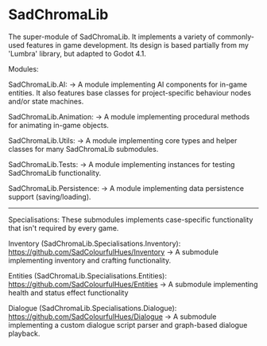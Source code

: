 # SadChromaLib
The super-module of SadChromaLib. It implements a variety of commonly-used features in game development. Its design is based partially from my 'Lumbra' library, but adapted to Godot 4.1.

Modules:

SadChromaLib.AI:
  -> A module implementing AI components for in-game entities. It also features base classes for project-specific behaviour nodes and/or state machines.

SadChromaLib.Animation:
  -> A module implementing procedural methods for animating in-game objects.

SadChromaLib.Utils:
  -> A module implementing core types and helper classes for many SadChromaLib submodules.

SadChromaLib.Tests:
  -> A module implementing instances for testing SadChromaLib functionality.

SadChromaLib.Persistence:
  -> A module implementing data persistence support (saving/loading).

----

Specialisations:
These submodules implements case-specific functionality that isn't required by every game.

Inventory (SadChromaLib.Specialisations.Inventory):
https://github.com/SadColourfulHues/Inventory
  -> A submodule implementing inventory and crafting functionality.

Entities (SadChromaLib.Specialisations.Entities):
https://github.com/SadColourfulHues/Entities
  -> A submodule implementing health and status effect functionality

Dialogue (SadChromaLib.Specialisations.Dialogue):
https://github.com/SadColourfulHues/Dialogue
  -> A submodule implementing a custom dialogue script parser and graph-based dialogue playback.


